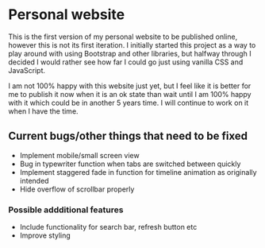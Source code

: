 # Personal website

This is the first version of my personal website to be published online, however this is not its first iteration. I initially started this project as a way to play around with using Bootstrap and other libraries, but halfway through I decided I would rather see how far I could go just using vanilla CSS and JavaScript.

I am not 100% happy with this website just yet, but I feel like it is better for me to publish it now when it is an ok state than wait until I am 100% happy with it which could be in another 5 years time. I will continue to work on it when I have the time.

## Current bugs/other things that need to be fixed
- Implement mobile/small screen view
- Bug in typewriter function when tabs are switched between quickly
- Implement staggered fade in function for timeline animation as originally intended
- Hide overflow of scrollbar properly

### Possible addditional features
- Include functionality for search bar, refresh button etc
- Improve styling

